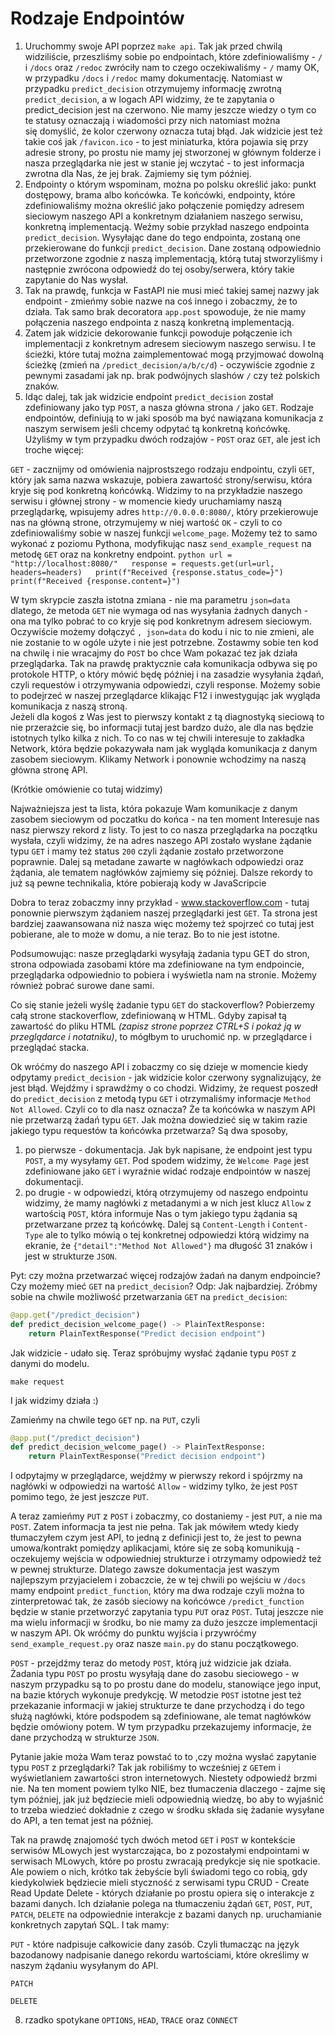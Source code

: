 # Rodzaje Endpointów

1. Uruchommy swoje API poprzez `make api`. Tak jak przed chwilą widziliście, przeszliśmy sobie po endpointach, które zdefiniowaliśmy - `/` i `/docs` oraz `/redoc` zwróciły nam to czego oczekiwaliśmy - `/` mamy OK, w przypadku `/docs` i `/redoc` mamy dokumentację. Natomiast w przypadku `predict_decision` otrzymujemy informację zwrotną `predict_decision`, a w logach API widzimy, że te zapytania o predict_decision jest na czerwono. Nie mamy jeszcze wiedzy o tym co te statusy oznaczają i wiadomości przy nich natomiast można się domyślić, że kolor czerwony oznacza tutaj błąd. 
   Jak widzicie jest też takie coś jak `/favicon.ico` - to jest miniaturka, która pojawia się przy adresie strony, po prostu nie mamy jej stworzonej w głównym folderze i nasza przeglądarka nie jest w stanie jej wczytać - to jest informacja zwrotna dla Nas, że jej brak. Zajmiemy się tym później.
2. Endpointy o którym wspominam, można po polsku określić jako: punkt dostępowy, brama albo końcówka. Te końcówki, endpointy, które zdefiniowaliśmy można określić jako połączenie pomiędzy adresem sieciowym naszego API a konkretnym działaniem naszego serwisu, konkretną implementacją. Weźmy sobie przykład naszego endpointa `predict_decision`. Wysyłając dane do tego endpointa, zostaną one przekierowane do funkcji `predict_decision`. Dane zostaną odpowiednio przetworzone zgodnie z naszą implementacją, którą tutaj stworzyliśmy i następnie zwrócona odpowiedź do tej osoby/serwera, który takie zapytanie do Nas wysłał.
3. Tak na prawdę, funkcja w FastAPI nie musi mieć takiej samej nazwy jak endpoint - zmieńmy sobie nazwe na coś innego i zobaczmy, że to działa. Tak samo brak decoratora `app.post` spowoduje, że nie mamy połączenia naszego endpointa z naszą konkretną implementacją. 
4. Zatem jak widzicie dekorowanie funkcji powoduje połączenie ich implementacji z konkretnym adresem sieciowym naszego serwisu. I te ścieżki, które tutaj można zaimplementować mogą przyjmować dowolną ścieżkę (zmień na `/predict_decision/a/b/c/d`) - oczywiście zgodnie z pewnymi zasadami jak np. brak podwójnych slashów `/` czy też polskich znaków. 
5. Idąc dalej, tak jak widzicie endpoint `predict_decision` został zdefiniowany jako typ `POST`, a nasza główna strona `/` jako `GET`.  Rodzaje endpointów, definiują to w jaki sposób ma być nawiązana komunikacja z naszym serwisem jeśli chcemy odpytać tą konkretną końcówkę. Użyliśmy w tym przypadku dwóch rodzajów - `POST` oraz `GET`, ale jest ich troche więcej:

`GET` - zacznijmy od omówienia najprostszego rodzaju endpointu, czyli `GET`, który jak sama nazwa wskazuje, pobiera zawartość strony/serwisu, która kryje się pod konkretną końcówką. Widzimy to na przykładzie naszego serwisu i głównej strony - w momencie kiedy uruchamiamy naszą przeglądarkę, wpisujemy adres `http://0.0.0.0:8080/`, który przekierowuje nas na główną strone, otrzymujemy w niej wartość `OK` - czyli to co zdefiniowaliśmy sobie w naszej funkcji `welcome_page`. Możemy też to samo wykonać z poziomu Pythona, modyfikując nasz `send_example_request` na metodę `GET` oraz na konkretny endpoint.
	```python
	url = "http://localhost:8080/"  
	response = requests.get(url=url, headers=headers)  
	print(f"Received {response.status_code=}")  
	print(f"Received {response.content=}")
	```

W tym skrypcie zaszła istotna zmiana - nie ma parametru `json=data` dlatego, że metoda `GET` nie wymaga od nas wysyłania żadnych danych - ona ma tylko pobrać to co kryje się pod konkretnym adresem sieciowym. Oczywiście możemy dołączyć `, json=data` do kodu i nic to nie zmieni, ale nie zostanie to w ogóle użyte i nie jest potrzebne.
Zostawmy sobie ten kod na chwilę i nie wracajmy do `POST` bo chce Wam pokazać tez jak działa przeglądarka. 
Tak na prawdę praktycznie cała komunikacja odbywa się po protokole HTTP, o który mówić będę później i na zasadzie wysyłania żądań, czyli requestów i otrzymywania odpowiedzi, czyli response. Możemy sobie to podejrzeć w naszej przeglądarce klikając F12 i inwestygując jak wygląda komunikacja z naszą stroną.  
Jeżeli dla kogoś z Was jest to pierwszy kontakt z tą diagnostyką sieciową to nie przerażcie się, bo informacji tutaj jest bardzo dużo, ale dla nas będzie istotnych tylko kilka z nich.
To co nas w tej chwili interesuje to zakładka Network, która będzie pokazywała nam jak wygląda komunikacja z danym zasobem sieciowym. Klikamy Network i ponownie wchodzimy na naszą główna stronę API.

(Krótkie omówienie co tutaj widzimy)

Najważniejsza jest ta lista, która pokazuje Wam komunikacje z danym zasobem sieciowym od poczatku do końca - na ten moment Interesuje nas nasz pierwszy rekord z listy. To jest to co nasza przeglądarka na początku wysłała, czyli widzimy, że na adres naszego API zostało wysłane żądanie typu `GET` i mamy też status `200` czyli żądanie zostało przetworzone poprawnie. Dalej są metadane zawarte w nagłówkach odpowiedzi oraz żądania, ale tematem nagłówków zajmiemy się później. Dalsze rekordy to już są pewne technikalia, które pobierają kody w JavaScripcie

Dobra to teraz zobaczmy inny przykład - www.stackoverflow.com - tutaj ponownie pierwszym żądaniem naszej przeglądarki jest `GET`. Ta strona jest bardziej zaawansowana niż nasza więc możemy też spojrzeć co tutaj jest pobierane, ale to może w domu, a nie teraz. Bo to nie jest istotne.

Podsumowując: nasze przeglądarki wysyłają żadania typu GET do stron, strona odpowiada zasobami które ma zdefiniowane na tym endpoincie, przeglądarka odpowiednio to pobiera i wyświetla nam na stronie. Możemy również pobrać surowe dane sami.

Co się stanie jeżeli wyślę żadanie typu `GET` do stackoverflow? Pobierzemy całą strone stackoverflow, zdefiniowaną w HTML. Gdyby zapisał tą zawartość do pliku HTML *(zapisz strone poprzez CTRL+S i pokaż ją w przeglądarce i notatniku)*, to mógłbym to uruchomić np. w przeglądarce i przeglądać stacka.

Ok wróćmy do naszego API i zobaczmy co się dzieje w momencie kiedy odpytamy `predict_decision` - jak widzicie kolor czerwony sygnalizujący, że jest błąd. Wejdźmy i sprawdźmy o co chodzi. Widzimy, że request poszedł do `predict_decision` z metodą typu `GET` i otrzymaliśmy informacje `Method Not Allowed`. Czyli co to dla nasz oznacza? Że ta końcówka w naszym API nie przetwarzą żadań typu `GET`. Jak można dowiedzieć się w takim razie jakiego typu requestów ta końcówka przetwarza? Są dwa sposoby, 
1) po pierwsze - dokumentacja. Jak byk napisane, że endpoint jest typu `POST`, a my wysyłamy `GET`. Pod spodem widzimy, że `Welcome Page` jest zdefiniowane jako `GET` i wyraźnie widać rodzaje endpointów w naszej dokumentacji.
2) po drugie - w odpowiedzi, którą otrzymujemy od naszego endpointu widzimy, że mamy nagłówki z metadanymi a w nich jest klucz `Allow` z wartością `POST`, która informuje Nas o tym jakiego typu żądania są przetwarzane przez tą końcówkę. Dalej są `Content-Length` i `Content-Type` ale to tylko mówią o tej konkretnej odpowiedzi którą widzimy na ekranie, że `{"detail":"Method Not Allowed"}` ma długość 31 znaków i jest w strukturze `JSON`.

Pyt: czy można przetwarzać więcej rodzajów żadań na danym endpoincie? Czy możemy mieć `GET` na `predict_decision`? Odp: Jak najbardziej. Zróbmy sobie na chwile możliwość przetwarzania `GET` na `predict_decision`:

```python
@app.get("/predict_decision")
def predict_decision_welcome_page() -> PlainTextResponse:
    return PlainTextResponse("Predict decision endpoint")
```

Jak widzicie - udało się. Teraz spróbujmy wysłać żądanie typu `POST` z danymi do modelu. 
```
make request
```

I jak widzimy działa :)

Zamieńmy na chwile tego `GET` np. na `PUT`, czyli 
```python
@app.put("/predict_decision")  
def predict_decision_welcome_page() -> PlainTextResponse:  
    return PlainTextResponse("Predict decision endpoint")
```

I odpytajmy w przeglądarce, wejdźmy w pierwszy rekord i spójrzmy na nagłówki w odpowiedzi na wartość `Allow` - widzimy tylko, że jest `POST` pomimo tego, że jest jeszcze `PUT`.

A teraz zamieńmy `PUT` z `POST` i zobaczmy, co dostaniemy - jest `PUT`, a nie ma `POST`. Zatem informacja ta jest nie pełna. Tak jak mówiłem wtedy kiedy tłumaczyłem czym jest API, to jedną z definicji jest to, że jest to pewna umowa/kontrakt pomiędzy aplikacjami, które się ze sobą komunikują - oczekujemy wejścia w odpowiedniej strukturze i otrzymamy odpowiedź też w pewnej strukturze.  Dlatego zawsze dokumentacja jest waszym najlepszym przyjacielem i zobaczcie, że w tej chwili po wejściu w `/docs` mamy endpoint `predict_function`, który ma dwa rodzaje czyli można to zinterpretować tak, że zasób sieciowy na końcówce `/predict_function` będzie w stanie przetworzyć zapytania typu `PUT` oraz `POST`. Tutaj jeszcze nie ma wielu informacji w środku, bo nie mamy za dużo jeszcze implementacji w naszym API. Ok wróćmy do punktu wyjścia i przywróćmy `send_example_request.py` oraz nasze `main.py` do stanu początkowego.

`POST` - przejdźmy teraz do metody `POST`, którą już widzicie jak działa. Żadania typu `POST` po prostu wysyłają dane do zasobu sieciowego - w naszym przypadku są to po prostu dane do modelu, stanowiące jego input, na bazie których wykonuje predykcję. W metodzie `POST` istotne jest też przekazanie informacji w jakiej strukturze te dane przychodzą i do tego służą nagłówki, które podspodem są zdefiniowane, ale temat nagłówków będzie omówiony potem. W tym przypadku przekazujemy informacje, że dane przychodzą w strukturze `JSON`.

Pytanie jakie moża Wam teraz powstać to to ,czy można wysłać zapytanie typu `POST` z przeglądarki? Tak jak robiliśmy to wcześniej z `GET`em i wyświetlaniem zawartości stron internetowych. Niestety odpowiedź brzmi nie. Na ten moment powiem tylko NIE, bez tłumaczenia dlaczego - zajme się tym później, jak już będziecie mieli odpowiednią wiedzę, bo aby to wyjaśnić to trzeba wiedzieć dokładnie z czego w środku składa się żadanie wysyłane do API, a ten temat jest na później. 

Tak na prawdę znajomość tych dwóch metod `GET` i `POST` w kontekście serwisów MLowych jest wystarczająca, bo z pozostałymi endpointami w serwisach MLowych, które po prostu zwracają predykcje się nie spotkacie. Ale powiem o nich, krótko tak żebyście byli świadomi tego co robią, gdy kiedykolwiek będziecie mieli styczność z serwisami typu CRUD - Create Read Update Delete - których działanie po prostu opiera się o interakcje z bazami danych. Ich działanie polega na tłumaczeniu żądań `GET`, `POST`, `PUT`, `PATCH`, `DELETE` na odpowiednie interakcje z bazami danych np. uruchamianie konkretnych zapytań SQL. I tak mamy:

`PUT` - które nadpisuje całkowicie dany zasób. Czyli tłumacząc na język bazodanowy nadpisanie danego rekordu wartościami, które określimy w naszym żądaniu wysyłanym do API.

`PATCH`

`DELETE`

8. rzadko spotykane `OPTIONS`, `HEAD`, `TRACE` oraz `CONNECT`